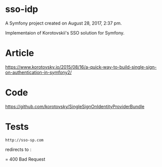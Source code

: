 sso-idp
=======

A Symfony project created on August 28, 2017, 2:37 pm.

Implementaion of Korotovskii's SSO solution for Symfony.

# Article

https://www.korotovsky.io/2015/08/16/a-quick-way-to-build-single-sign-on-authentication-in-symfony2/

# Code

https://github.com/korotovsky/SingleSignOnIdentityProviderBundle

# Tests

    http://sso-sp.com
    
redirects to :
    

    
= 400 Bad Request

